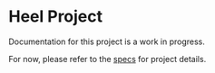 # Heel Project
Documentation for this project is a work in progress.

For now, please refer to the [specs](specs.yaml) for project details.
